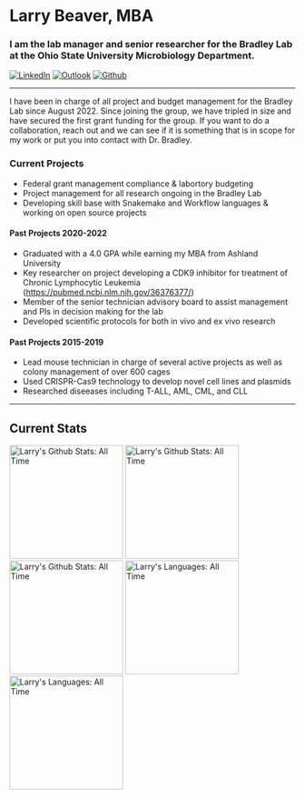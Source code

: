# Larry Beaver, MBA
### I am the lab manager and senior researcher for the Bradley Lab at the Ohio State University Microbiology Department. <p align="left"> 

  [![LinkedIn](https://img.shields.io/badge/linkedin-%230077B5.svg?style=for-the-badge&logo=linkedin&logoColor=white)](https://www.linkedin.com/in/larry-beaver-ii-mba-45185310b/) 
  [![Outlook](https://img.shields.io/badge/Microsoft_Outlook-0078D4?style=for-the-badge&logo=microsoft-outlook&logoColor=white)](mailto:beaver.159@osu.edu)
  [![Github](https://img.shields.io/github/followers/kekananen?label=Follow&style=social)](https://github.com/beaverla) 
</p>

---

I have been in charge of all project and budget management for the Bradley Lab since August 2022. Since joining the group, we have tripled in size and have secured the first grant funding for the group. If you want to do a collaboration, reach out and we can see if it is something that is in scope for my work or put you into contact with Dr. Bradley. 

### Current Projects 
- Federal grant management compliance & labortory budgeting
- Project management for all research ongoing in the Bradley Lab
- Developing skill base with Snakemake and Workflow languages & working on open source projects
#### Past Projects 2020-2022
- Graduated with a 4.0 GPA while earning my MBA from Ashland University
- Key researcher on project developing a CDK9 inhibitor for treatment of Chronic Lymphocytic Leukemia (https://pubmed.ncbi.nlm.nih.gov/36376377/)
- Member of the senior technician advisory board to assist management and PIs in decision making for the lab
- Developed scientific protocols for both in vivo and ex vivo research
#### Past Projects 2015-2019
- Lead mouse technician in charge of several active projects as well as colony management of over 600 cages
- Used CRISPR-Cas9 technology to develop novel cell lines and plasmids
- Researched diseeases including T-ALL, AML, CML, and CLL
---
## Current Stats

<div align="left"> 
  <a>
    <img height=200 src="https://github-profile-summary-cards.vercel.app/api/cards/profile-details?username=beaverla&theme=default" alt="Larry's Github Stats: All Time" />
    <img height=200 src="http://github-profile-summary-cards.vercel.app/api/cards/stats?username=beaverla&theme=default" alt="Larry's Github Stats: All Time" />
    <img height=200 src="http://github-profile-summary-cards.vercel.app/api/cards/productive-time?username=beaverla&theme=default&utcOffset=8" alt="Larry's Github Stats: All Time" />
  </a>
  
  <a>
    <img height=200 src="http://github-profile-summary-cards.vercel.app/api/cards/repos-per-language?username=beaverla&theme=default" alt="Larry's Languages: All Time" />
    <img height=200 src="http://github-profile-summary-cards.vercel.app/api/cards/most-commit-language?username=beaverla&theme=default" alt="Larry's Languages: All Time" />
  </a>
</div>
<!--
**beaverla/beaverla** is a ✨ _special_ ✨ repository because its `README.md` (this file) appears on your GitHub profile.
